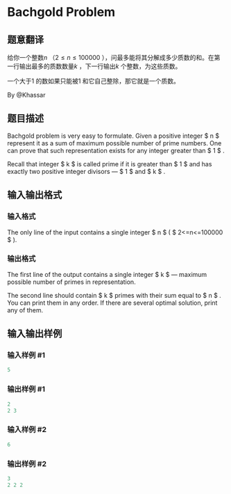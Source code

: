 # Bachgold Problem

## 题意翻译

给你一个整数$n$ （$2\leq n\leq 100000$ ），问最多能将其分解成多少质数的和。在第一行输出最多的质数数量$k$ ，下一行输出$k$ 个整数，为这些质数。

一个大于$1$ 的数如果只能被$1$ 和它自己整除，那它就是一个质数。

By @Khassar 

## 题目描述

Bachgold problem is very easy to formulate. Given a positive integer $ n $ represent it as a sum of maximum possible number of prime numbers. One can prove that such representation exists for any integer greater than $ 1 $ .

Recall that integer $ k $ is called prime if it is greater than $ 1 $ and has exactly two positive integer divisors — $ 1 $ and $ k $ .

## 输入输出格式

### 输入格式

The only line of the input contains a single integer $ n $ ( $ 2<=n<=100000 $ ).

### 输出格式

The first line of the output contains a single integer $ k $ — maximum possible number of primes in representation.

The second line should contain $ k $ primes with their sum equal to $ n $ . You can print them in any order. If there are several optimal solution, print any of them.

## 输入输出样例

### 输入样例 #1

```cpp
5

```
### 输出样例 #1

```cpp
2
2 3

```
### 输入样例 #2

```cpp
6

```
### 输出样例 #2

```cpp
3
2 2 2

```
